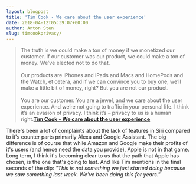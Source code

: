 ```yaml
---
layout: blogpost
title: 'Tim Cook - We care about the user experience'
date: 2018-04-12T05:39:07+00:00
author: Anton Sten
slug: timcookprivacy/
---
```


>The truth is we could make a ton of money if we monetized our customer. If our customer was our product, we could make a ton of money. We’ve elected not to do that. <br /><br />
Our products are iPhones and iPads and Macs and HomePods and the Watch, et cetera, and if we can convince you to buy one, we’ll make a little bit of money, right? But you are not our product.
<br /><br />
You are our customer. You are a jewel, and we care about the user experience. And we’re not going to traffic in your personal life. I think it’s an evasion of privacy. I think it’s – privacy to us is a human right.**[Tim Cook - We care about the user experience](https://www.recode.net/2018/4/6/17197754/watch-apple-ceo-tim-cook-msnbc)**

There's been a lot of complaints about the lack of features in Siri compared to it's counter parts primarily Alexa and Google Assistant. The big difference is of course that while Amazon and Google make their profits of it's users (and hence need the data you provide), Apple is not in that game. Long term, I think it's becoming clear to us that the path that Apple has chosen, is the one that's going to last. And like Tim mentions in the final seconds of the clip: _"This is not something we just started doing because we saw something last week. We've been doing this for years."_
